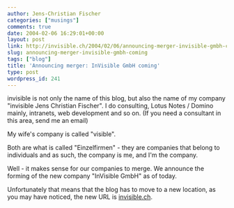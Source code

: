 ```yaml
---
author: Jens-Christian Fischer
categories: ["musings"]
comments: true
date: 2004-02-06 16:29:01+00:00
layout: post
link: http://invisible.ch/2004/02/06/announcing-merger-invisible-gmbh-coming/
slug: announcing-merger-invisible-gmbh-coming
tags: ["blog"]
title: 'Announcing merger: InVisible GmbH coming'
type: post
wordpress_id: 241
---
```


invisible is not only the name of this blog, but also the name of my company "invisible Jens Christian Fischer". I do consulting, Lotus Notes / Domino mainly, intranets, web development and so on. (If you need a consultant in this area, send me an email)

My wife's company is called "visible". 

Both are what is called "Einzelfirmen" - they are companies that belong to individuals and as such, the company is me, and I'm the company. 

Well - it makes sense for our companies to merge. We announce the forming of the new company "InVisible GmbH" as of today.

Unfortunately that means that the blog has to move to a new location, as you may have noticed, the new URL is [invisible.ch](/).
